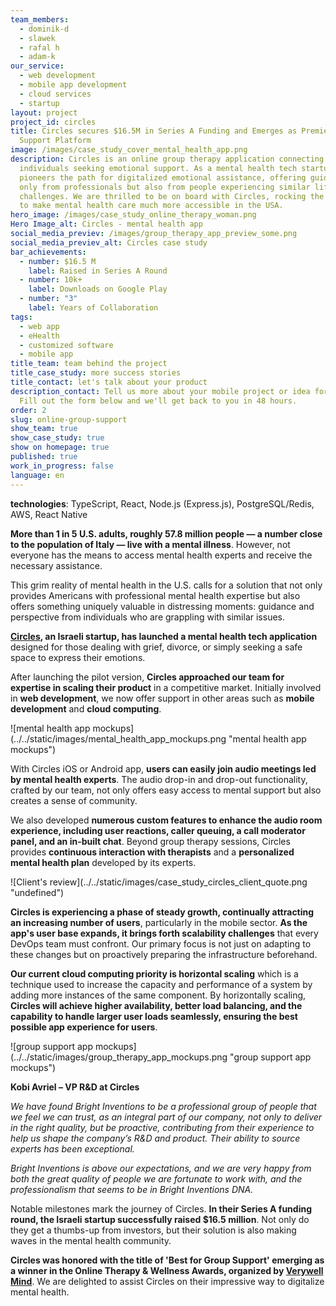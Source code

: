 ```yaml
---
team_members:
  - dominik-d
  - slawek
  - rafal h
  - adam-k
our_service:
  - web development
  - mobile app development
  - cloud services
  - startup
layout: project
project_id: circles
title: Circles secures $16.5M in Series A Funding and Emerges as Premier Group
  Support Platform
image: /images/case_study_cover_mental_health_app.png
description: Circles is an online group therapy application connecting
  individuals seeking emotional support. As a mental health tech startup, it
  pioneers the path for digitalized emotional assistance, offering guidance not
  only from professionals but also from people experiencing similar life
  challenges. We are thrilled to be on board with Circles, rocking the mission
  to make mental health care much more accessible in the USA.
hero_image: /images/case_study_online_therapy_woman.png
Hero Image_alt: Circles - mental health app
social_media_previev: /images/group_therapy_app_preview_some.png
social_media_previev_alt: Circles case study
bar_achievements:
  - number: $16.5 M
    label: Raised in Series A Round
  - number: 10k+
    label: Downloads on Google Play
  - number: "3"
    label: Years of Collaboration
tags:
  - web app
  - eHealth
  - customized software
  - mobile app
title_team: team behind the project
title_case_study: more success stories
title_contact: let's talk about your product
description_contact: Tell us more about your mobile project or idea for an app.
  Fill out the form below and we'll get back to you in 48 hours.
order: 2
slug: online-group-support
show_team: true
show_case_study: true
show on homepage: true
published: true
work_in_progress: false
language: en
---
```



<TitleWithIcon sectionTitle="technologies" titleIcon="/images/skills.svg" titleIconAlt="technologies" />

<Gallery images='[{"src":"/images/new_typescript_logo_stack.png","alt":"TypeScript"},{"src":"/images/react.png","alt":"React"},{"src":"/images/node.png","alt":"Node.js"},{"src":"/images/postgresql_logo_stack.png","alt":"PostgreSQL"},{"src":"/images/aws.png","alt":"AWS"},{"src":"/images/docker_stack_logo.png","alt":"Docker"}]' />

**technologies**: TypeScript, React, Node.js (Express.js), PostgreSQL/Redis, AWS, React Native

<TitleWithIcon sectionTitle="problem: lack of access to mental health specialists in the USA" titleIcon="/images/icon_title_about.svg" titleIconAlt="problem" />

**More than 1 in 5 U.S. adults, roughly 57.8 million people — a number close to the population of Italy — live with a mental illness**. However, not everyone has the means to access mental health experts and receive the necessary assistance. 

This grim reality of mental health in the U.S. calls for a solution that not only provides Americans with professional mental health expertise but also offers something uniquely valuable in distressing moments: guidance and perspective from individuals who are grappling with similar issues.

<TitleWithIcon sectionTitle="the solution: online therapy platform for expert-guided group healing" titleIcon="/images/gearwheel.svg" titleIconAlt="the solution:" />

**[Circles](https://circlesup.com/), an Israeli startup, has launched a mental health tech application** designed for those dealing with grief, divorce, or simply seeking a safe space to express their emotions. 

<AppStore googleApp='https://circlesup-support.onelink.me/Zfmp/jvvug6g9' srcGoogle='/images/google_play.png' altGoogleImage='google play' appStore='https://circlesup-support.onelink.me/Zfmp/vn9898b2' srcAppStore='/images/app_store.png' altAppStoreImage='app store' />

After launching the pilot version, **Circles approached our team for expertise in scaling their product** in a competitive market. Initially involved in **web development**, we now offer support in other areas such as **mobile development** and **cloud computing**.

<div className="image">![mental health app mockups](../../static/images/mental_health_app_mockups.png "mental health app mockups")</div>

With Circles iOS or Android app, **users can easily join audio meetings led by mental health experts**. The audio drop-in and drop-out functionality, crafted by our team, not only offers easy access to mental support but also creates a sense of community. 

We also developed **numerous custom features to enhance the audio room experience, including user reactions, caller queuing, a call moderator panel, and an in-built chat**. Beyond group therapy sessions, Circles provides **continuous interaction with therapists** and a **personalized mental health plan** developed by its experts.

<div className="image">![Client's review](../../static/images/case_study_circles_client_quote.png "undefined")</div>

<TitleWithIcon sectionTitle="challenge: adapting to the rapid growth of the user base" titleIcon="/images/gearwheel.svg" titleIconAlt="challenge" />

**Circles is experiencing a phase of steady growth, continually attracting an increasing number of users**, particularly in the mobile sector. **As the app's user base expands, it brings forth scalability challenges** that every DevOps team must confront. Our primary focus is not just on adapting to these changes but on proactively preparing the infrastructure beforehand.

**Our current cloud computing priority is horizontal scaling** which is a technique used to increase the capacity and performance of a system by adding more instances of the same component. By horizontally scaling, **Circles will achieve higher availability, better load balancing, and the capability to handle larger user loads seamlessly, ensuring the best possible app experience for users**.

<div className="image">![group support app mockups](../../static/images/group_therapy_app_mockups.png "group support app mockups")</div>

<TitleWithIcon sectionTitle="Circles’ perspective" titleIcon="/images/clients_perspective_icon.svg" titleIconAlt="Circles’ perspective" />

**Kobi Avriel – VP R&D at Circles**

*We have found Bright Inventions to be a professional group of people that we feel we can trust, as an integral part of our company, not only to deliver in the right quality, but be proactive, contributing from their experience to help us shape the company’s R&D and product. Their ability to source experts has been exceptional.*   

*Bright Inventions is above our expectations, and we are very happy from both the great quality of people we are fortunate to work with, and the professionalism that seems to be in Bright Inventions DNA.*

<TitleWithIcon sectionTitle="the results of the collaboration" titleIcon="/images/icon_result_svg.svg" titleIconAlt="the results of the collaboration" />

Notable milestones mark the journey of Circles. **In their Series A funding round, the Israeli startup successfully raised $16.5 million**. Not only do they get a thumbs-up from investors, but their solution is also making waves in the mental health community.

**Circles was honored with the title of 'Best for Group Support' emerging as a winner in the Online Therapy & Wellness Awards, organized by [Verywell Mind](https://www.verywellmind.com/verywell-mind-s-2023-online-therapy-and-wellness-awards-7966994)**. We are delighted to assist Circles on their impressive way to digitalize mental health.
